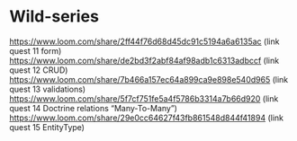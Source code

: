 # Wild-series
https://www.loom.com/share/2ff44f76d68d45dc91c5194a6a6135ac (link quest 11 form)
https://www.loom.com/share/de2bd3f2abf84af98adb1c6313adbccf (link quest 12 CRUD)
https://www.loom.com/share/7b466a157ec64a899ca9e898e540d965 (link quest 13 validations)
https://www.loom.com/share/5f7cf751fe5a4f5786b3314a7b66d920 (link quest 14 Doctrine relations “Many-To-Many”)
https://www.loom.com/share/29e0cc64627f43fb861548d844f41894 (link quest 15 EntityType)
